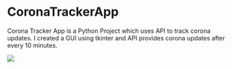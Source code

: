 # CoronaTrackerApp
Corona Tracker App is a Python Project which uses API to track corona updates.
I created a GUI using tkinter and API provides corona updates after every 10 minutes.



<a target="_blank" href="https://www.python.org/"><img src="https://img.shields.io/badge/Python-14354C?style=for-the-badge&logo=python&logoColor=white"></img></a>
